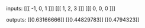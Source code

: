 
inputs:
[[[ -1, 0, 1 ]]]
[[[  1, 2, 3 ]]]
[[[  0, 0, 0 ]]]

outputs:
[[0.63166666]]
[[0.44829783]]
[[0.4794323]]
